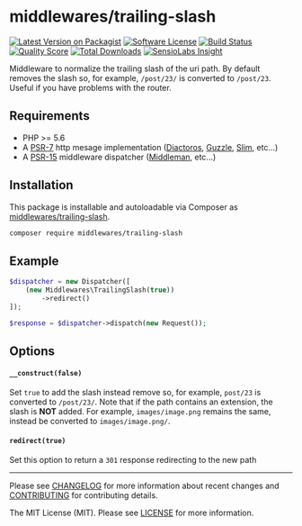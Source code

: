 # middlewares/trailing-slash

[![Latest Version on Packagist][ico-version]][link-packagist]
[![Software License][ico-license]](LICENSE.md)
[![Build Status][ico-travis]][link-travis]
[![Quality Score][ico-scrutinizer]][link-scrutinizer]
[![Total Downloads][ico-downloads]][link-downloads]
[![SensioLabs Insight][ico-sensiolabs]][link-sensiolabs]

Middleware to normalize the trailing slash of the uri path. By default removes the slash so, for example, `/post/23/` is converted to `/post/23`. Useful if you have problems with the router.

## Requirements

* PHP >= 5.6
* A [PSR-7](https://packagist.org/providers/psr/http-message-implementation) http mesage implementation ([Diactoros](https://github.com/zendframework/zend-diactoros), [Guzzle](https://github.com/guzzle/psr7), [Slim](https://github.com/slimphp/Slim), etc...)
* A [PSR-15](https://github.com/http-interop/http-middleware) middleware dispatcher ([Middleman](https://github.com/mindplay-dk/middleman), etc...)

## Installation

This package is installable and autoloadable via Composer as [middlewares/trailing-slash](https://packagist.org/packages/middlewares/trailing-slash).

```sh
composer require middlewares/trailing-slash
```

## Example

```php
$dispatcher = new Dispatcher([
	(new Middlewares\TrailingSlash(true))
		->redirect()
]);

$response = $dispatcher->dispatch(new Request());
```

## Options

#### `__construct(false)`

Set `true` to add the slash instead remove so, for example, `post/23` is converted to `/post/23/`. Note that if the path contains an extension, the slash is **NOT** added. For example, `images/image.png` remains the same, instead be converted to `images/image.png/`.

#### `redirect(true)`

Set this option to return a `301` response redirecting to the new path

---

Please see [CHANGELOG](CHANGELOG.md) for more information about recent changes and [CONTRIBUTING](CONTRIBUTING.md) for contributing details.

The MIT License (MIT). Please see [LICENSE](LICENSE) for more information.

[ico-version]: https://img.shields.io/packagist/v/middlewares/trailing-slash.svg?style=flat-square
[ico-license]: https://img.shields.io/badge/license-MIT-brightgreen.svg?style=flat-square
[ico-travis]: https://img.shields.io/travis/middlewares/trailing-slash/master.svg?style=flat-square
[ico-scrutinizer]: https://img.shields.io/scrutinizer/g/middlewares/trailing-slash.svg?style=flat-square
[ico-downloads]: https://img.shields.io/packagist/dt/middlewares/trailing-slash.svg?style=flat-square
[ico-sensiolabs]: https://img.shields.io/sensiolabs/i/36786f5a-2a15-4399-8817-8f24fcd8c0b4.svg?style=flat-square

[link-packagist]: https://packagist.org/packages/middlewares/trailing-slash
[link-travis]: https://travis-ci.org/middlewares/trailing-slash
[link-scrutinizer]: https://scrutinizer-ci.com/g/middlewares/trailing-slash
[link-downloads]: https://packagist.org/packages/middlewares/trailing-slash
[link-sensiolabs]: https://insight.sensiolabs.com/projects/36786f5a-2a15-4399-8817-8f24fcd8c0b4
